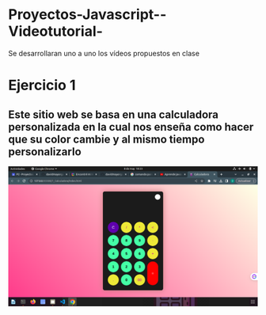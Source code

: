 # Proyectos-Javascript--Videotutorial-
Se desarrollaran uno a uno los vídeos propuestos en clase

# Ejercicio 1
## Este sitio web se basa en una calculadora personalizada en la cual nos enseña como hacer que su color cambie y al mismo tiempo personalizarlo 
![Calculadora](/calculadora.png "Calculadora personalizada")
